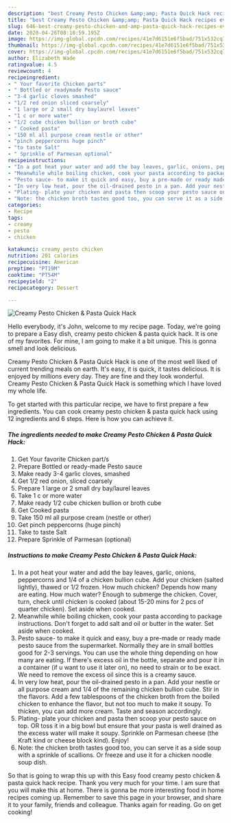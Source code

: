 ```yaml
---
description: "best Creamy Pesto Chicken &amp;amp; Pasta Quick Hack recipes ever | how to make easy Creamy Pesto Chicken &amp;amp; Pasta Quick Hack"
title: "best Creamy Pesto Chicken &amp;amp; Pasta Quick Hack recipes ever | how to make easy Creamy Pesto Chicken &amp;amp; Pasta Quick Hack"
slug: 646-best-creamy-pesto-chicken-and-amp-pasta-quick-hack-recipes-ever-how-to-make-easy-creamy-pesto-chicken-and-amp-pasta-quick-hack
date: 2020-04-26T08:10:59.195Z
image: https://img-global.cpcdn.com/recipes/41e7d6151e6f5bad/751x532cq70/creamy-pesto-chicken-pasta-quick-hack-recipe-main-photo.jpg
thumbnail: https://img-global.cpcdn.com/recipes/41e7d6151e6f5bad/751x532cq70/creamy-pesto-chicken-pasta-quick-hack-recipe-main-photo.jpg
cover: https://img-global.cpcdn.com/recipes/41e7d6151e6f5bad/751x532cq70/creamy-pesto-chicken-pasta-quick-hack-recipe-main-photo.jpg
author: Elizabeth Wade
ratingvalue: 4.5
reviewcount: 4
recipeingredient:
- " Your favorite Chicken parts"
- " Bottled or readymade Pesto sauce"
- "3-4 garlic cloves smashed"
- "1/2 red onion sliced coarsely"
- "1 large or 2 small dry baylaurel leaves"
- "1 c or more water"
- "1/2 cube chicken bullion or broth cube"
- " Cooked pasta"
- "150 ml all purpose cream nestle or other"
- "pinch peppercorns huge pinch"
- "to taste Salt"
- " Sprinkle of Parmesan optional"
recipeinstructions:
- "In a pot heat your water and add the bay leaves, garlic, onions, peppercorns and 1/4 of a chicken bullion cube. Add your chicken (salted lightly), thawed or 1/2 frozen. How much chicken? Depends how many are eating. How much water? Enough to submerge the chicken. Cover, turn, check until chicken is cooked (about 15-20 mins for 2 pcs of quarter chicken). Set aside when cooked."
- "Meanwhile while boiling chicken, cook your pasta according to package instructions. Don&#39;t forget to add salt and oil or butter in the water. Set aside when cooked."
- "Pesto sauce- to make it quick and easy, buy a pre-made or ready made pesto sauce from the supermarket. Normally they are in small bottles good for 2-3 servings. You can use the whole thing depending on how many are eating. If there&#39;s excess oil in the bottle, separate and pour it in a container (if u want to use it later on), no need to strain or to be exact. We need to remove the excess oil since this is a creamy sauce."
- "In very low heat, pour the oil-drained pesto in a pan. Add your nestle or all purpose cream and 1/4 of the remaining chicken bullion cube. Stir in the flavors. Add a few tablespoons of the chicken broth from the boiled chicken to enhance the flavor, but not too much to make it soupy. To thicken, you can add more cream. Taste and season accordingly."
- "Plating- plate your chicken and pasta then scoop your pesto sauce on top. OR toss it in a big bowl but ensure that your pasta is well drained as the excess water will make it soupy. Sprinkle on Parmesan cheese (the Kraft kind or cheese block kind). Enjoy!"
- "Note: the chicken broth tastes good too, you can serve it as a side soup with a sprinkle of scallions. Or freeze and use it for a chicken noodle soup dish."
categories:
- Recipe
tags:
- creamy
- pesto
- chicken

katakunci: creamy pesto chicken 
nutrition: 201 calories
recipecuisine: American
preptime: "PT19M"
cooktime: "PT54M"
recipeyield: "2"
recipecategory: Dessert

---
```



![Creamy Pesto Chicken &amp; Pasta Quick Hack](https://img-global.cpcdn.com/recipes/41e7d6151e6f5bad/751x532cq70/creamy-pesto-chicken-pasta-quick-hack-recipe-main-photo.jpg)

Hello everybody, it's John, welcome to my recipe page. Today, we're going to prepare a Easy dish, creamy pesto chicken &amp; pasta quick hack. It is one of my favorites. For mine, I am going to make it a bit unique. This is gonna smell and look delicious.

Creamy Pesto Chicken &amp; Pasta Quick Hack is one of the most well liked of current trending meals on earth. It's easy, it is quick, it tastes delicious. It is enjoyed by millions every day. They are fine and they look wonderful. Creamy Pesto Chicken &amp; Pasta Quick Hack is something which I have loved my whole life.




To get started with this particular recipe, we have to first prepare a few ingredients. You can cook creamy pesto chicken &amp; pasta quick hack using 12 ingredients and 6 steps. Here is how you can achieve it.

<!--inarticleads1-->

##### The ingredients needed to make Creamy Pesto Chicken &amp; Pasta Quick Hack:

1. Get  Your favorite Chicken part/s
1. Prepare  Bottled or ready-made Pesto sauce
1. Make ready 3-4 garlic cloves, smashed
1. Get 1/2 red onion, sliced coarsely
1. Prepare 1 large or 2 small dry bay/laurel leaves
1. Take 1 c or more water
1. Make ready 1/2 cube chicken bullion or broth cube
1. Get  Cooked pasta
1. Take 150 ml all purpose cream (nestle or other)
1. Get pinch peppercorns (huge pinch)
1. Take to taste Salt
1. Prepare  Sprinkle of Parmesan (optional)




<!--inarticleads2-->

##### Instructions to make Creamy Pesto Chicken &amp; Pasta Quick Hack:

1. In a pot heat your water and add the bay leaves, garlic, onions, peppercorns and 1/4 of a chicken bullion cube. Add your chicken (salted lightly), thawed or 1/2 frozen. How much chicken? Depends how many are eating. How much water? Enough to submerge the chicken. Cover, turn, check until chicken is cooked (about 15-20 mins for 2 pcs of quarter chicken). Set aside when cooked.
1. Meanwhile while boiling chicken, cook your pasta according to package instructions. Don&#39;t forget to add salt and oil or butter in the water. Set aside when cooked.
1. Pesto sauce- to make it quick and easy, buy a pre-made or ready made pesto sauce from the supermarket. Normally they are in small bottles good for 2-3 servings. You can use the whole thing depending on how many are eating. If there&#39;s excess oil in the bottle, separate and pour it in a container (if u want to use it later on), no need to strain or to be exact. We need to remove the excess oil since this is a creamy sauce.
1. In very low heat, pour the oil-drained pesto in a pan. Add your nestle or all purpose cream and 1/4 of the remaining chicken bullion cube. Stir in the flavors. Add a few tablespoons of the chicken broth from the boiled chicken to enhance the flavor, but not too much to make it soupy. To thicken, you can add more cream. Taste and season accordingly.
1. Plating- plate your chicken and pasta then scoop your pesto sauce on top. OR toss it in a big bowl but ensure that your pasta is well drained as the excess water will make it soupy. Sprinkle on Parmesan cheese (the Kraft kind or cheese block kind). Enjoy!
1. Note: the chicken broth tastes good too, you can serve it as a side soup with a sprinkle of scallions. Or freeze and use it for a chicken noodle soup dish.




So that is going to wrap this up with this Easy food creamy pesto chicken &amp; pasta quick hack recipe. Thank you very much for your time. I am sure that you will make this at home. There is gonna be more interesting food in home recipes coming up. Remember to save this page in your browser, and share it to your family, friends and colleague. Thanks again for reading. Go on get cooking!
